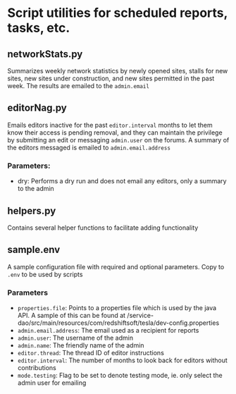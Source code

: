 # Script utilities for scheduled reports, tasks, etc.

## networkStats.py

Summarizes weekly network statistics by newly opened sites, stalls for new sites, new sites under construction, and new sites permitted in the past week. The results are emailed to the `admin.email`

## editorNag.py

Emails editors inactive for the past `editor.interval` months to let them know their access is pending removal, and they can maintain the privilege by submitting an edit or messaging `admin.user` on the forums. A summary of the editors messaged is emailed to `admin.email.address`

### Parameters:

- dry: Performs a dry run and does not email any editors, only a summary to the admin

## helpers.py

Contains several helper functions to facilitate adding functionality

## sample.env

A sample configuration file with required and optional parameters. Copy to `.env` to be used by scripts

### Parameters

- `properties.file`: Points to a properties file which is used by the java API. A sample of this can be found at /service-dao/src/main/resources/com/redshiftsoft/tesla/dev-config.properties
- `admin.email.address`: The email used as a recipient for reports
- `admin.user`: The username of the admin
- `admin.name`: The friendly name of the admin
- `editor.thread`: The thread ID of editor instructions
- `editor.interval`: The number of months to look back for editors without contributions
- `mode.testing`: Flag to be set to denote testing mode, ie. only select the admin user for emailing
